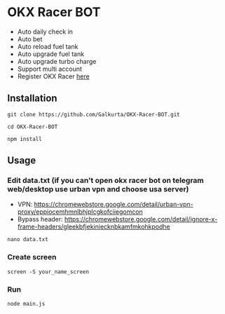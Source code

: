 # OKX Racer BOT

- Auto daily check in
- Auto bet
- Auto reload fuel tank
- Auto upgrade fuel tank
- Auto upgrade turbo charge
- Support multi account
- Register OKX Racer [here](https://t.me/OKX_official_bot/OKX_Racer?startapp=linkCode_88910038)

## Installation

``git clone https://github.com/Galkurta/OKX-Racer-BOT.git
``

``
cd OKX-Racer-BOT
``

``
npm install
``

## Usage

### Edit data.txt (if you can't open okx racer bot on telegram web/desktop use urban vpn and choose usa server)
- VPN: https://chromewebstore.google.com/detail/urban-vpn-proxy/eppiocemhmnlbhjplcgkofciiegomcon
- Bypass header: https://chromewebstore.google.com/detail/ignore-x-frame-headers/gleekbfjekiniecknbkamfmkohkpodhe

``
nano data.txt
``

### Create screen

``
screen -S your_name_screen
``

### Run 

``
node main.js
``
